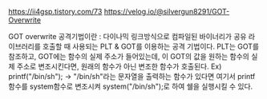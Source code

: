 https://ii4gsp.tistory.com/73
https://velog.io/@silvergun8291/GOT-Overwrite


GOT overwrite 공격기법이란 : 다이나믹 링크방식으로 컴파일된 바이너리가 공유 라이브러리를 호출할 때 사용되는 PLT & GOT를 이용하는 공격 기법이다.
PLT는 GOT를 참조하고, GOT에는 함수의 실제 주소가 들어있는데, 이 GOT의 값을 원하는 함수의 실제 주소로 변조시킨다면, 
원래의 함수가 아닌 변조한 함수가 호출된다. 
Ex) printf("/bin/sh"); -> "/bin/sh"라는 문자열을 출력하는 함수가 있다면 여기서 printf함수를 system함수로 변조시켜
system("/bin/sh");로 하여 쉘을 실행시킬 수 있다.
